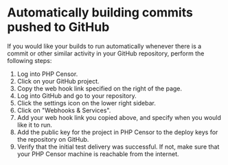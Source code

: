 Automatically building commits pushed to GitHub
===============================================

If you would like your builds to run automatically whenever there is a commit or other similar activity in your GitHub 
repository, perform the following steps:

1. Log into PHP Censor.
2. Click on your GitHub project.
3. Copy the web hook link specified on the right of the page.
4. Log into GitHub and go to your repository.
5. Click the settings icon on the lower right sidebar.
6. Click on "Webhooks & Services".
7. Add your web hook link you copied above, and specify when you would like it to run.
8. Add the public key for the project in PHP Censor to the deploy keys for the repository on GitHub.
9. Verify that the initial test delivery was successful. If not, make sure that your PHP Censor machine is reachable 
from the internet.
